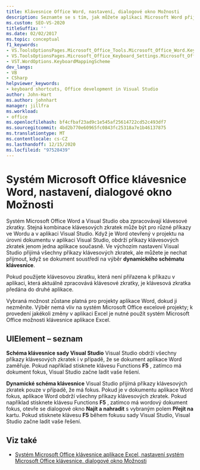 ```yaml
---
title: Klávesnice Office Word, nastavení, dialogové okno Možnosti
description: Seznamte se s tím, jak můžete aplikaci Microsoft Word přijmout příkazy klávesových zkratek, když se dokument soustředí na výběr dynamického schématu klávesnice.
ms.custom: SEO-VS-2020
titleSuffix: ''
ms.date: 02/02/2017
ms.topic: conceptual
f1_keywords:
- VS.ToolsOptionsPages.Microsoft_Office_Tools.Microsoft_Office_Word.Keyboard
- VS.ToolsOptionsPages.Microsoft_Office_Keyboard_Settings.Microsoft_Office_Word_Keyboard
- VST.WordOptions.KeyboardMappingScheme
dev_langs:
- VB
- CSharp
helpviewer_keywords:
- keyboard shortcuts, Office development in Visual Studio
author: John-Hart
ms.author: johnhart
manager: jillfra
ms.workload:
- office
ms.openlocfilehash: bf4cfbaf23ad9c1e545af25614722cd52c493df7
ms.sourcegitcommit: 4bd2b770e60965fc0843fc25318a7e1b46137875
ms.translationtype: MT
ms.contentlocale: cs-CZ
ms.lasthandoff: 12/15/2020
ms.locfileid: "97528439"
---
```

# <a name="microsoft-office-word-keyboard-settings-options-dialog-box"></a>Systém Microsoft Office klávesnice Word, nastavení, dialogové okno Možnosti
  Systém Microsoft Office Word a Visual Studio oba zpracovávají klávesové zkratky. Stejná kombinace klávesových zkratek může být pro různé příkazy ve Wordu a v aplikaci Visual Studio. Když je Word otevřený v projektu na úrovni dokumentu v aplikaci Visual Studio, obdrží příkazy klávesových zkratek jenom jedna aplikace současně. Ve výchozím nastavení Visual Studio přijímá všechny příkazy klávesových zkratek, ale můžete je nechat přijmout, když se dokument soustředí na výběr **dynamického schématu klávesnice**.

 Pokud použijete klávesovou zkratku, která není přiřazena k příkazu v aplikaci, která aktuálně zpracovává klávesové zkratky, je klávesová zkratka předána do druhé aplikace.

 Vybraná možnost zůstane platná pro projekty aplikace Word, dokud ji nezměníte. Výběr nemá vliv na systém Microsoft Office excelové projekty; k provedení jakékoli změny v aplikaci Excel je nutné použít systém Microsoft Office možnosti klávesnice aplikace Excel.

## <a name="uielement-list"></a>UIElement – seznam
 **Schéma klávesnice sady Visual Studio** Visual Studio obdrží všechny příkazy klávesových zkratek i v případě, že se dokument aplikace Word zaměřuje. Pokud například stisknete klávesu Functions **F5** , zatímco má dokument fokus, Visual Studio začne ladit vaše řešení.

 **Dynamické schéma klávesnice** Visual Studio přijímá příkazy klávesových zkratek pouze v případě, že má fokus. Pokud je v dokumentu aplikace Word fokus, aplikace Word obdrží všechny příkazy klávesových zkratek. Pokud například stisknete klávesu Functions **F5** , zatímco má wordový dokument fokus, otevře se dialogové okno **Najít a nahradit** s vybraným polem **Přejít na** kartu. Pokud stisknete klávesu **F5** během fokusu sady Visual Studio, Visual Studio začne ladit vaše řešení.

## <a name="see-also"></a>Viz také
- [Systém Microsoft Office klávesnice aplikace Excel, nastavení systém Microsoft Office klávesnice, dialogové okno Možnosti](../vsto/microsoft-office-excel-keyboard-microsoft-office-keyboard-settings-options-dialog-box.md)
